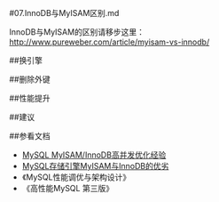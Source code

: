 #07.InnoDB与MyISAM区别.md

InnoDB与MyISAM的区别请移步这里：<a href="http://www.pureweber.com/article/myisam-vs-innodb/" target="_blank">http://www.pureweber.com/article/myisam-vs-innodb/</a>



##换引擎 

##删除外键

##性能提升

##建议


##参看文档

* <a href="http://www.ha97.com/4170.html" target="_blank">MySQL MyISAM/InnoDB高并发优化经验</a>
* <a href="http://www.pureweber.com/article/myisam-vs-innodb/" target="_blank">MySQL存储引擎MyISAM与InnoDB的优劣</a>
* 《MySQL性能调优与架构设计》
* 《高性能MySQL 第三版》
